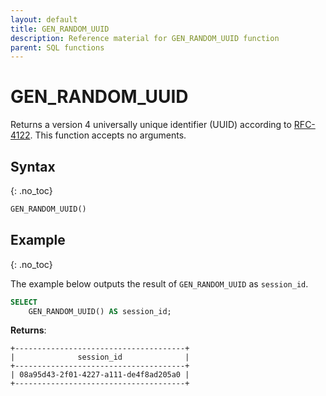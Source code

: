 ```yaml
---
layout: default
title: GEN_RANDOM_UUID
description: Reference material for GEN_RANDOM_UUID function
parent: SQL functions
---
```


# GEN\_RANDOM\_UUID

Returns a version 4 universally unique identifier (UUID) according to [RFC-4122](https://tools.ietf.org/html/rfc4122#section-4.4). This function accepts no arguments.

## Syntax
{: .no_toc}

```sql
GEN_RANDOM_UUID()
```

## Example
{: .no_toc}

The example below outputs the result of `GEN_RANDOM_UUID` as `session_id`.

```sql
SELECT
	GEN_RANDOM_UUID() AS session_id;
```

**Returns**:

```
+--------------------------------------+
|              session_id              |
+--------------------------------------+
| 08a95d43-2f01-4227-a111-de4f8ad205a0 |
+--------------------------------------+
```
